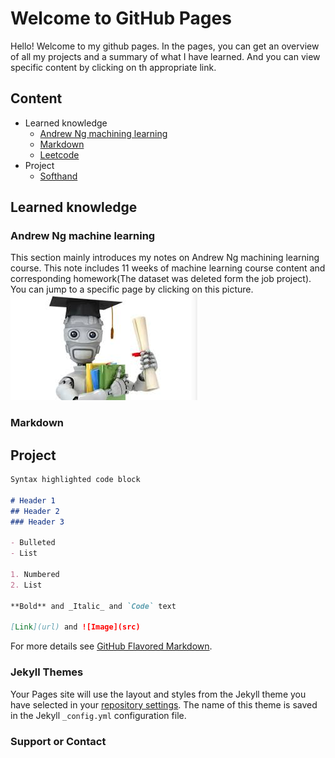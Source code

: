# Welcome to GitHub Pages
Hello! Welcome to my github pages. In the pages, you can get an overview of all my projects and a summary of what I have learned. And you can view specific content by clicking on th appropriate link.

## Content  
* Learned knowledge  
	* [Andrew Ng machining learning](#andrew-ng-machine-learning)  
	* [Markdown](#markdown)  
	* [Leetcode](#leetcode)
* Project
	* [Softhand](#softhand)  
	
## Learned knowledge  

### Andrew Ng machine learning  
This section mainly introduces my notes on Andrew Ng machining learning course. This note includes 11 weeks of machine learning course content and corresponding homework(The dataset was deleted form the job project). You can jump to a specific page by clicking on this picture.  
[![](/fig/fig_ML.jpg)][Andrew-Ng_ML_note]  

### Markdown  


## Project  



```markdown
Syntax highlighted code block

# Header 1
## Header 2
### Header 3

- Bulleted
- List

1. Numbered
2. List

**Bold** and _Italic_ and `Code` text

[Link](url) and ![Image](src)
```

For more details see [GitHub Flavored Markdown](https://guides.github.com/features/mastering-markdown/).

### Jekyll Themes

Your Pages site will use the layout and styles from the Jekyll theme you have selected in your [repository settings](https://github.com/guoguanglu/guoguanglu.github.com/settings). The name of this theme is saved in the Jekyll `_config.yml` configuration file.

### Support or Contact

[Andrew-Ng_ML_note]: https://github.com/guoguanglu/Andrew-Ng_machine-learning 'jump to Andrew-Ng ML note'
